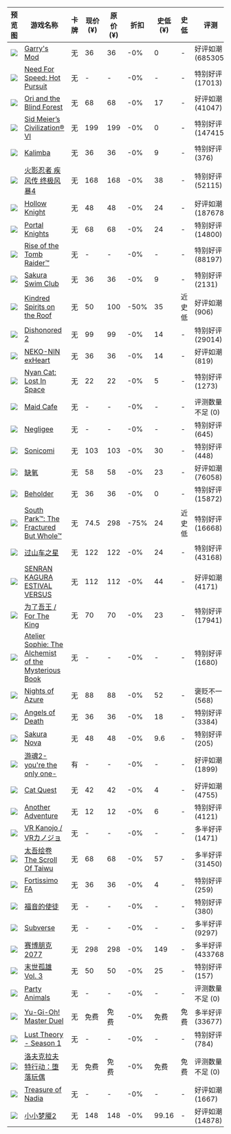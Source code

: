 |预览图|游戏名称|卡牌|现价(¥)|原价(¥)|折扣|史低(¥)|史低|评测|
|-|-|-|-|-|-|-|-|-|
|[![](https://steamcdn-a.akamaihd.net/steam/apps/4000/capsule_sm_120.jpg)](https://store.steampowered.com/app/4000)|[Garry's Mod](https://store.steampowered.com/app/4000)|无|36|36|-0%|0|-|好评如潮 (685305)|
|[![](https://steamcdn-a.akamaihd.net/steam/apps/47870/capsule_sm_120.jpg)](https://store.steampowered.com/app/47870)|[Need For Speed: Hot Pursuit](https://store.steampowered.com/app/47870)|无|-|-|-0%|-|-|特别好评 (17013)|
|[![](https://steamcdn-a.akamaihd.net/steam/apps/261570/capsule_sm_120.jpg)](https://store.steampowered.com/app/261570)|[Ori and the Blind Forest](https://store.steampowered.com/app/261570)|无|68|68|-0%|17|-|好评如潮 (41047)|
|[![](https://steamcdn-a.akamaihd.net/steam/apps/289070/capsule_sm_120.jpg)](https://store.steampowered.com/app/289070)|[Sid Meier’s Civilization® VI](https://store.steampowered.com/app/289070)|无|199|199|-0%|0|-|特别好评 (147415)|
|[![](https://steamcdn-a.akamaihd.net/steam/apps/324140/capsule_sm_120.jpg)](https://store.steampowered.com/app/324140)|[Kalimba](https://store.steampowered.com/app/324140)|无|36|36|-0%|9|-|特别好评 (376)|
|[![](https://steamcdn-a.akamaihd.net/steam/apps/349040/capsule_sm_120.jpg)](https://store.steampowered.com/app/349040)|[火影忍者 疾风传 终极风暴4](https://store.steampowered.com/app/349040)|无|168|168|-0%|38|-|特别好评 (52115)|
|[![](https://steamcdn-a.akamaihd.net/steam/apps/367520/capsule_sm_120.jpg)](https://store.steampowered.com/app/367520)|[Hollow Knight](https://store.steampowered.com/app/367520)|无|48|48|-0%|24|-|好评如潮 (187678)|
|[![](https://steamcdn-a.akamaihd.net/steam/apps/374040/capsule_sm_120.jpg)](https://store.steampowered.com/app/374040)|[Portal Knights](https://store.steampowered.com/app/374040)|无|68|68|-0%|24|-|特别好评 (14800)|
|[![](https://steamcdn-a.akamaihd.net/steam/apps/391220/capsule_sm_120.jpg)](https://store.steampowered.com/app/391220)|[Rise of the Tomb Raider™](https://store.steampowered.com/app/391220)|无|-|-|-0%|-|-|特别好评 (88197)|
|[![](https://steamcdn-a.akamaihd.net/steam/apps/402180/capsule_sm_120.jpg)](https://store.steampowered.com/app/402180)|[Sakura Swim Club](https://store.steampowered.com/app/402180)|无|36|36|-0%|9|-|特别好评 (2131)|
|[![](https://steamcdn-a.akamaihd.net/steam/apps/402620/capsule_sm_120.jpg)](https://store.steampowered.com/app/402620)|[Kindred Spirits on the Roof](https://store.steampowered.com/app/402620)|无|50|100|-50%|35|近史低|好评如潮 (906)|
|[![](https://steamcdn-a.akamaihd.net/steam/apps/403640/capsule_sm_120.jpg)](https://store.steampowered.com/app/403640)|[Dishonored 2](https://store.steampowered.com/app/403640)|无|99|99|-0%|14|-|特别好评 (29014)|
|[![](https://steamcdn-a.akamaihd.net/steam/apps/407310/capsule_sm_120.jpg)](https://store.steampowered.com/app/407310)|[NEKO-NIN exHeart](https://store.steampowered.com/app/407310)|无|36|36|-0%|14|-|好评如潮 (819)|
|[![](https://steamcdn-a.akamaihd.net/steam/apps/415420/capsule_sm_120.jpg)](https://store.steampowered.com/app/415420)|[Nyan Cat: Lost In Space](https://store.steampowered.com/app/415420)|无|22|22|-0%|5|-|特别好评 (1273)|
|[![](https://steamcdn-a.akamaihd.net/steam/apps/423640/capsule_sm_120.jpg)](https://store.steampowered.com/app/423640)|[Maid Cafe](https://store.steampowered.com/app/423640)|无|-|-|-0%|-|-|评测数量不足 (0)|
|[![](https://steamcdn-a.akamaihd.net/steam/apps/432100/capsule_sm_120.jpg)](https://store.steampowered.com/app/432100)|[Negligee](https://store.steampowered.com/app/432100)|无|-|-|-0%|-|-|特别好评 (645)|
|[![](https://steamcdn-a.akamaihd.net/steam/apps/444140/capsule_sm_120.jpg)](https://store.steampowered.com/app/444140)|[Sonicomi](https://store.steampowered.com/app/444140)|无|103|103|-0%|30|-|特别好评 (448)|
|[![](https://steamcdn-a.akamaihd.net/steam/apps/457140/capsule_sm_120.jpg)](https://store.steampowered.com/app/457140)|[缺氧](https://store.steampowered.com/app/457140)|无|58|58|-0%|23|-|好评如潮 (76058)|
|[![](https://steamcdn-a.akamaihd.net/steam/apps/475550/capsule_sm_120.jpg)](https://store.steampowered.com/app/475550)|[Beholder](https://store.steampowered.com/app/475550)|无|36|36|-0%|0|-|特别好评 (15872)|
|[![](https://steamcdn-a.akamaihd.net/steam/apps/488790/capsule_sm_120.jpg)](https://store.steampowered.com/app/488790)|[South Park™: The Fractured But Whole™](https://store.steampowered.com/app/488790)|无|74.5|298|-75%|24|近史低|特别好评 (16668)|
|[![](https://steamcdn-a.akamaihd.net/steam/apps/493340/capsule_sm_120.jpg)](https://store.steampowered.com/app/493340)|[过山车之星](https://store.steampowered.com/app/493340)|无|122|122|-0%|24|-|特别好评 (43168)|
|[![](https://steamcdn-a.akamaihd.net/steam/apps/502800/capsule_sm_120.jpg)](https://store.steampowered.com/app/502800)|[SENRAN KAGURA ESTIVAL VERSUS](https://store.steampowered.com/app/502800)|无|112|112|-0%|44|-|好评如潮 (4171)|
|[![](https://steamcdn-a.akamaihd.net/steam/apps/527230/capsule_sm_120.jpg)](https://store.steampowered.com/app/527230)|[为了吾王 / For The King](https://store.steampowered.com/app/527230)|无|70|70|-0%|23|-|特别好评 (17941)|
|[![](https://steamcdn-a.akamaihd.net/steam/apps/527270/capsule_sm_120.jpg)](https://store.steampowered.com/app/527270)|[Atelier Sophie: The Alchemist of the Mysterious Book](https://store.steampowered.com/app/527270)|无|-|-|-0%|-|-|特别好评 (1680)|
|[![](https://steamcdn-a.akamaihd.net/steam/apps/527280/capsule_sm_120.jpg)](https://store.steampowered.com/app/527280)|[Nights of Azure](https://store.steampowered.com/app/527280)|无|88|88|-0%|52|-|褒贬不一 (568)|
|[![](https://steamcdn-a.akamaihd.net/steam/apps/537110/capsule_sm_120.jpg)](https://store.steampowered.com/app/537110)|[Angels of Death](https://store.steampowered.com/app/537110)|无|36|36|-0%|18|-|特别好评 (3384)|
|[![](https://steamcdn-a.akamaihd.net/steam/apps/539670/capsule_sm_120.jpg)](https://store.steampowered.com/app/539670)|[Sakura Nova](https://store.steampowered.com/app/539670)|无|48|48|-0%|9.6|-|特别好评 (205)|
|[![](https://steamcdn-a.akamaihd.net/steam/apps/552280/capsule_sm_120.jpg)](https://store.steampowered.com/app/552280)|[游魂2-you're the only one-](https://store.steampowered.com/app/552280)|有|-|-|-0%|-|-|好评如潮 (1899)|
|[![](https://steamcdn-a.akamaihd.net/steam/apps/593280/capsule_sm_120.jpg)](https://store.steampowered.com/app/593280)|[Cat Quest](https://store.steampowered.com/app/593280)|无|42|42|-0%|4|-|好评如潮 (4755)|
|[![](https://steamcdn-a.akamaihd.net/steam/apps/604450/capsule_sm_120.jpg)](https://store.steampowered.com/app/604450)|[Another Adventure](https://store.steampowered.com/app/604450)|无|12|12|-0%|6|-|特别好评 (4121)|
|[![](https://steamcdn-a.akamaihd.net/steam/apps/751440/capsule_sm_120.jpg)](https://store.steampowered.com/app/751440)|[VR Kanojo / VRカノジョ](https://store.steampowered.com/app/751440)|无|-|-|-0%|-|-|多半好评 (1471)|
|[![](https://steamcdn-a.akamaihd.net/steam/apps/838350/capsule_sm_120.jpg)](https://store.steampowered.com/app/838350)|[太吾绘卷 The Scroll Of Taiwu](https://store.steampowered.com/app/838350)|无|68|68|-0%|57|-|多半好评 (31450)|
|[![](https://steamcdn-a.akamaihd.net/steam/apps/844920/capsule_sm_120.jpg)](https://store.steampowered.com/app/844920)|[Fortissimo FA](https://store.steampowered.com/app/844920)|无|36|36|-0%|4|-|特别好评 (259)|
|[![](https://steamcdn-a.akamaihd.net/steam/apps/1015730/capsule_sm_120.jpg)](https://store.steampowered.com/app/1015730)|[福音的使徒](https://store.steampowered.com/app/1015730)|无|-|-|-0%|-|-|特别好评 (380)|
|[![](https://steamcdn-a.akamaihd.net/steam/apps/1034140/capsule_sm_120.jpg)](https://store.steampowered.com/app/1034140)|[Subverse](https://store.steampowered.com/app/1034140)|无|-|-|-0%|-|-|多半好评 (9297)|
|[![](https://steamcdn-a.akamaihd.net/steam/apps/1091500/capsule_sm_120.jpg)](https://store.steampowered.com/app/1091500)|[赛博朋克 2077](https://store.steampowered.com/app/1091500)|无|298|298|-0%|149|-|多半好评 (433768)|
|[![](https://steamcdn-a.akamaihd.net/steam/apps/1131550/capsule_sm_120.jpg)](https://store.steampowered.com/app/1131550)|[末世孤雄 Vol. 3](https://store.steampowered.com/app/1131550)|无|50|50|-0%|25|-|特别好评 (157)|
|[![](https://steamcdn-a.akamaihd.net/steam/apps/1260320/capsule_sm_120.jpg)](https://store.steampowered.com/app/1260320)|[Party Animals](https://store.steampowered.com/app/1260320)|无|-|-|-0%|-|-|评测数量不足 (0)|
|[![](https://steamcdn-a.akamaihd.net/steam/apps/1449850/capsule_sm_120.jpg)](https://store.steampowered.com/app/1449850)|[Yu-Gi-Oh! Master Duel](https://store.steampowered.com/app/1449850)|无|免费|免费|-0%|免费|免费|多半好评 (33677)|
|[![](https://steamcdn-a.akamaihd.net/steam/apps/1607130/capsule_sm_120.jpg)](https://store.steampowered.com/app/1607130)|[Lust Theory - Season 1](https://store.steampowered.com/app/1607130)|无|-|-|-0%|-|-|特别好评 (784)|
|[![](https://steamcdn-a.akamaihd.net/steam/apps/1685960/capsule_sm_120.jpg)](https://store.steampowered.com/app/1685960)|[洛夫克拉夫特行动：堕落玩偶](https://store.steampowered.com/app/1685960)|无|免费|免费|-0%|免费|免费|评测数量不足 (0)|
|[![](https://steamcdn-a.akamaihd.net/steam/apps/1737100/capsule_sm_120.jpg)](https://store.steampowered.com/app/1737100)|[Treasure of Nadia](https://store.steampowered.com/app/1737100)|无|-|-|-0%|-|-|好评如潮 (1667)|
|[![](https://steamcdn-a.akamaihd.net/steam/apps/860510/capsule_sm_120.jpg)](https://store.steampowered.com/app/860510)|[小小梦魇2](https://store.steampowered.com/app/860510)|无|148|148|-0%|99.16|-|好评如潮 (14878)|